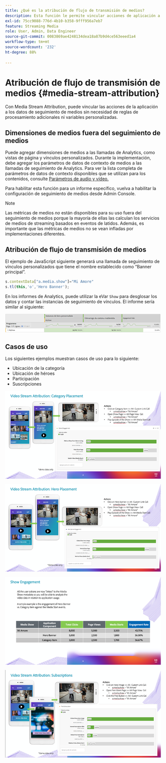 ```yaml
---
title: ¿Qué es la atribución de flujo de transmisión de medios?
description: Esta función le permite vincular acciones de aplicación a datos de seguimiento de medios sin necesidad de reglas de procesamiento ni variables personalizadas adicionales.
exl-id: 75cc9088-776d-4b10-b358-9fff956a7eb7
feature: Streaming Media
role: User, Admin, Data Engineer
source-git-commit: 0083869ae4248134dea18a87b9d4ce563eeed1a4
workflow-type: tm+mt
source-wordcount: '232'
ht-degree: 88%

---
```


# Atribución de flujo de transmisión de medios {#media-stream-attribution}

Con Media Stream Attribution, puede vincular las acciones de la aplicación a los datos de seguimiento de medios sin necesidad de reglas de procesamiento adicionales ni variables personalizadas.

## Dimensiones de medios fuera del seguimiento de medios

Puede agregar dimensiones de medios a las llamadas de Analytics, como vistas de página y vínculos personalizados. Durante la implementación, debe agregar los parámetros de datos de contexto de medios a las llamadas de seguimiento de Analytics. Para ver la lista completa de parámetros de datos de contexto disponibles que se utilizan para los contenidos, consulte [Parámetros de audio y vídeo.](/help/implementation/variables/audio-video-parameters.md)

Para habilitar esta función para un informe específico, vuelva a habilitar la configuración de seguimiento de medios desde Admin Console.

>[!NOTE]
>
>Las métricas de medios _no_ están disponibles para su uso fuera del seguimiento de medios porque la mayoría de ellas las calculan los servicios de medios de streaming basados en eventos de latidos. Además, es importante que las métricas de medios no se vean infladas por implementaciones diferentes.

## Atribución de flujo de transmisión de medios

El ejemplo de JavaScript siguiente generará una llamada de seguimiento de vínculos personalizados que tiene el nombre establecido como “Banner principal”.

```javascript
s.contextData["a.media.show"]="Mi Amore"
s.tl(this,'o','Hero Banner');
```

En los informes de Analytics, puede utilizar la eVar `Show` para desglosar los datos y contar las instancias de seguimiento de vínculos. El informe sería similar al siguiente:

![](/assets/myShow-rpt-1.png)

## Casos de uso

Los siguientes ejemplos muestran casos de uso para lo siguiente:

* Ubicación de la categoría
* Ubicación de héroes
* Participación
* Suscripciones

![](/assets/vid-stream-attr-category.png)

![](/assets/vid-stream-attr-hero.png)

![](/assets/show-engagement.png)

![](/assets/vid-stream-attr-subs.png)
